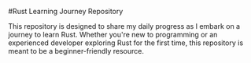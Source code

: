#Rust Learning Journey Repository

This repository is designed to share my daily progress as I embark on a journey to learn Rust. Whether you're new to programming or an experienced developer exploring Rust for the first time, this repository is meant to be a beginner-friendly resource.

